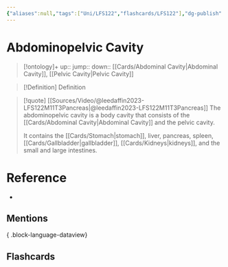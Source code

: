 ```yaml
---
{"aliases":null,"tags":["Uni/LFS122","flashcards/LFS122"],"dg-publish":true,"permalink":"/cards/abdominopelvic-cavity/","dgPassFrontmatter":true}
---
```


# Abdominopelvic Cavity

> [!ontology]+
> up:: 
> jump:: 
> down:: [[Cards/Abdominal Cavity\|Abdominal Cavity]], [[Pelvic Cavity\|Pelvic Cavity]]

> [!Definition] Definition
> 

> [!quote] [[Sources/Video/@leedaffin2023-LFS122M11T3Pancreas\|@leedaffin2023-LFS122M11T3Pancreas]]
> The abdominopelvic cavity is a body cavity that consists of the [[Cards/Abdominal Cavity\|Abdominal Cavity]] and the pelvic cavity.
> 
> It contains the [[Cards/Stomach\|stomach]], liver, pancreas, spleen, [[Cards/Gallbladder\|gallbladder]], [[Cards/Kidneys\|kidneys]], and the small and large intestines.
# Reference
- 

## Mentions

{ .block-language-dataview}

## Flashcards
